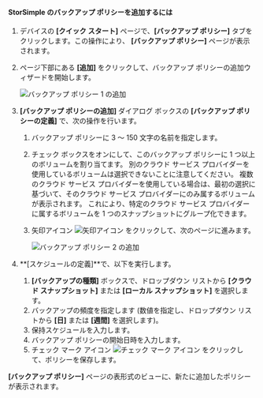 <!--author=v-sharos last changed: 11/06/15-->

#### <a name="to-add-a-storsimple-backup-policy"></a>StorSimple のバックアップ ポリシーを追加するには
1. デバイスの **[クイック スタート]** ページで、**[バックアップ ポリシー]** タブをクリックします。この操作により、 **[バックアップ ポリシー]** ページが表示されます。
2. ページ下部にある **[追加]** をクリックして、バックアップ ポリシーの追加ウィザードを開始します。
   
    ![バックアップ ポリシー 1 の追加](./media/storsimple-add-backup-policy-u2/AddBackupPolicy1.png)
3. **[バックアップ ポリシーの追加]** ダイアログ ボックスの **[バックアップ ポリシーの定義]** で、次の操作を行います。
   
   1. バックアップ ポリシーに 3 ～ 150 文字の名前を指定します。
   2. チェック ボックスをオンにして、このバックアップ ポリシーに 1 つ以上のボリュームを割り当てます。 別のクラウド サービス プロバイダーを使用しているボリュームは選択できないことに注意してください。 複数のクラウド サービス プロバイダーを使用している場合は、最初の選択に基づいて、そのクラウド サービス プロバイダーにのみ属するボリュームが表示されます。 これにより、特定のクラウド サービス プロバイダーに属するボリュームを 1 つのスナップショットにグループ化できます。
   3. 矢印アイコン  ![矢印アイコン](./media/storsimple-add-backup-policy-u2/HCS_ArrowIcon-include.png) をクリックして、次のページに進みます。
      
      ![バックアップ ポリシー 2 の追加](./media/storsimple-add-backup-policy-u2/AddBackupPolicy2.png)
4. **[スケジュールの定義]**で、以下を実行します。
   
   1. **[バックアップの種類]** ボックスで、ドロップダウン リストから **[クラウド スナップショット]** または **[ローカル スナップショット]** を選択します。
   2. バックアップの頻度を指定します (数値を指定し、ドロップダウン リストから **[日]** または **[週間]** を選択します)。
   3. 保持スケジュールを入力します。
   4. バックアップ ポリシーの開始日時を入力します。  
   5. チェック マーク アイコン  ![チェック マーク アイコン](./media/storsimple-add-backup-policy-u2/HCS_CheckIcon-include.png) をクリックして、ポリシーを保存します。

**[バックアップ ポリシー]** ページの表形式のビューに、新たに追加したポリシーが表示されます。

